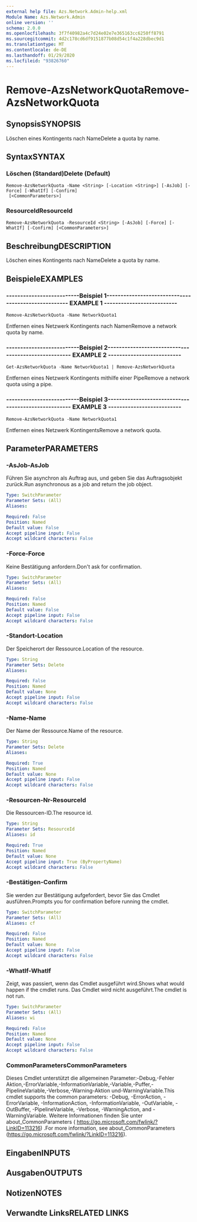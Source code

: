 ```yaml
---
external help file: Azs.Network.Admin-help.xml
Module Name: Azs.Network.Admin
online version: ''
schema: 2.0.0
ms.openlocfilehash: 3f7f40982a4c7d24e02e7e365163cc6250ff8791
ms.sourcegitcommit: 4d2c178cd6df9151877b08d54c1f4a228dbec9d1
ms.translationtype: MT
ms.contentlocale: de-DE
ms.lasthandoff: 01/29/2020
ms.locfileid: "93826760"
---
```

# <span data-ttu-id="5d6ef-101">Remove-AzsNetworkQuota</span><span class="sxs-lookup"><span data-stu-id="5d6ef-101">Remove-AzsNetworkQuota</span></span>

## <span data-ttu-id="5d6ef-102">Synopsis</span><span class="sxs-lookup"><span data-stu-id="5d6ef-102">SYNOPSIS</span></span>
<span data-ttu-id="5d6ef-103">Löschen eines Kontingents nach Name</span><span class="sxs-lookup"><span data-stu-id="5d6ef-103">Delete a quota by name.</span></span>

## <span data-ttu-id="5d6ef-104">Syntax</span><span class="sxs-lookup"><span data-stu-id="5d6ef-104">SYNTAX</span></span>

### <span data-ttu-id="5d6ef-105">Löschen (Standard)</span><span class="sxs-lookup"><span data-stu-id="5d6ef-105">Delete (Default)</span></span>
```
Remove-AzsNetworkQuota -Name <String> [-Location <String>] [-AsJob] [-Force] [-WhatIf] [-Confirm]
 [<CommonParameters>]
```

### <span data-ttu-id="5d6ef-106">ResourceId</span><span class="sxs-lookup"><span data-stu-id="5d6ef-106">ResourceId</span></span>
```
Remove-AzsNetworkQuota -ResourceId <String> [-AsJob] [-Force] [-WhatIf] [-Confirm] [<CommonParameters>]
```

## <span data-ttu-id="5d6ef-107">Beschreibung</span><span class="sxs-lookup"><span data-stu-id="5d6ef-107">DESCRIPTION</span></span>
<span data-ttu-id="5d6ef-108">Löschen eines Kontingents nach Name</span><span class="sxs-lookup"><span data-stu-id="5d6ef-108">Delete a quota by name.</span></span>

## <span data-ttu-id="5d6ef-109">Beispiele</span><span class="sxs-lookup"><span data-stu-id="5d6ef-109">EXAMPLES</span></span>

### <span data-ttu-id="5d6ef-110">--------------------------Beispiel 1--------------------------</span><span class="sxs-lookup"><span data-stu-id="5d6ef-110">-------------------------- EXAMPLE 1 --------------------------</span></span>
```
Remove-AzsNetworkQuota -Name NetworkQuota1
```

<span data-ttu-id="5d6ef-111">Entfernen eines Netzwerk Kontingents nach Namen</span><span class="sxs-lookup"><span data-stu-id="5d6ef-111">Remove a network quota by name.</span></span>

### <span data-ttu-id="5d6ef-112">--------------------------Beispiel 2--------------------------</span><span class="sxs-lookup"><span data-stu-id="5d6ef-112">-------------------------- EXAMPLE 2 --------------------------</span></span>
```
Get-AzsNetworkQuota -Name NetworkQuota1 | Remove-AzsNetworkQuota
```

<span data-ttu-id="5d6ef-113">Entfernen eines Netzwerk Kontingents mithilfe einer Pipe</span><span class="sxs-lookup"><span data-stu-id="5d6ef-113">Remove a network quota using a pipe.</span></span>

### <span data-ttu-id="5d6ef-114">--------------------------Beispiel 3--------------------------</span><span class="sxs-lookup"><span data-stu-id="5d6ef-114">-------------------------- EXAMPLE 3 --------------------------</span></span>
```
Remove-AzsNetworkQuota -Name NetworkQuota1
```

<span data-ttu-id="5d6ef-115">Entfernen eines Netzwerk Kontingents</span><span class="sxs-lookup"><span data-stu-id="5d6ef-115">Remove a network quota.</span></span>

## <span data-ttu-id="5d6ef-116">Parameter</span><span class="sxs-lookup"><span data-stu-id="5d6ef-116">PARAMETERS</span></span>

### <span data-ttu-id="5d6ef-117">-AsJob</span><span class="sxs-lookup"><span data-stu-id="5d6ef-117">-AsJob</span></span>
<span data-ttu-id="5d6ef-118">Führen Sie asynchron als Auftrag aus, und geben Sie das Auftragsobjekt zurück.</span><span class="sxs-lookup"><span data-stu-id="5d6ef-118">Run asynchronous as a job and return the job object.</span></span>

```yaml
Type: SwitchParameter
Parameter Sets: (All)
Aliases: 

Required: False
Position: Named
Default value: False
Accept pipeline input: False
Accept wildcard characters: False
```

### <span data-ttu-id="5d6ef-119">-Force</span><span class="sxs-lookup"><span data-stu-id="5d6ef-119">-Force</span></span>
<span data-ttu-id="5d6ef-120">Keine Bestätigung anfordern.</span><span class="sxs-lookup"><span data-stu-id="5d6ef-120">Don't ask for confirmation.</span></span>

```yaml
Type: SwitchParameter
Parameter Sets: (All)
Aliases: 

Required: False
Position: Named
Default value: False
Accept pipeline input: False
Accept wildcard characters: False
```

### <span data-ttu-id="5d6ef-121">-Standort</span><span class="sxs-lookup"><span data-stu-id="5d6ef-121">-Location</span></span>
<span data-ttu-id="5d6ef-122">Der Speicherort der Ressource.</span><span class="sxs-lookup"><span data-stu-id="5d6ef-122">Location of the resource.</span></span>

```yaml
Type: String
Parameter Sets: Delete
Aliases: 

Required: False
Position: Named
Default value: None
Accept pipeline input: False
Accept wildcard characters: False
```

### <span data-ttu-id="5d6ef-123">-Name</span><span class="sxs-lookup"><span data-stu-id="5d6ef-123">-Name</span></span>
<span data-ttu-id="5d6ef-124">Der Name der Ressource.</span><span class="sxs-lookup"><span data-stu-id="5d6ef-124">Name of the resource.</span></span>

```yaml
Type: String
Parameter Sets: Delete
Aliases: 

Required: True
Position: Named
Default value: None
Accept pipeline input: False
Accept wildcard characters: False
```

### <span data-ttu-id="5d6ef-125">-Resourcen-Nr</span><span class="sxs-lookup"><span data-stu-id="5d6ef-125">-ResourceId</span></span>
<span data-ttu-id="5d6ef-126">Die Ressourcen-ID.</span><span class="sxs-lookup"><span data-stu-id="5d6ef-126">The resource id.</span></span>

```yaml
Type: String
Parameter Sets: ResourceId
Aliases: id

Required: True
Position: Named
Default value: None
Accept pipeline input: True (ByPropertyName)
Accept wildcard characters: False
```

### <span data-ttu-id="5d6ef-127">-Bestätigen</span><span class="sxs-lookup"><span data-stu-id="5d6ef-127">-Confirm</span></span>
<span data-ttu-id="5d6ef-128">Sie werden zur Bestätigung aufgefordert, bevor Sie das Cmdlet ausführen.</span><span class="sxs-lookup"><span data-stu-id="5d6ef-128">Prompts you for confirmation before running the cmdlet.</span></span>

```yaml
Type: SwitchParameter
Parameter Sets: (All)
Aliases: cf

Required: False
Position: Named
Default value: None
Accept pipeline input: False
Accept wildcard characters: False
```

### <span data-ttu-id="5d6ef-129">-WhatIf</span><span class="sxs-lookup"><span data-stu-id="5d6ef-129">-WhatIf</span></span>
<span data-ttu-id="5d6ef-130">Zeigt, was passiert, wenn das Cmdlet ausgeführt wird.</span><span class="sxs-lookup"><span data-stu-id="5d6ef-130">Shows what would happen if the cmdlet runs.</span></span>
<span data-ttu-id="5d6ef-131">Das Cmdlet wird nicht ausgeführt.</span><span class="sxs-lookup"><span data-stu-id="5d6ef-131">The cmdlet is not run.</span></span>

```yaml
Type: SwitchParameter
Parameter Sets: (All)
Aliases: wi

Required: False
Position: Named
Default value: None
Accept pipeline input: False
Accept wildcard characters: False
```

### <span data-ttu-id="5d6ef-132">CommonParameters</span><span class="sxs-lookup"><span data-stu-id="5d6ef-132">CommonParameters</span></span>
<span data-ttu-id="5d6ef-133">Dieses Cmdlet unterstützt die allgemeinen Parameter:-Debug,-Fehler Aktion,-ErrorVariable,-InformationVariable,-Variable,-Puffer,-PipelineVariable,-Verbose,-Warning-Aktion und-WarningVariable.</span><span class="sxs-lookup"><span data-stu-id="5d6ef-133">This cmdlet supports the common parameters: -Debug, -ErrorAction, -ErrorVariable, -InformationAction, -InformationVariable, -OutVariable, -OutBuffer, -PipelineVariable, -Verbose, -WarningAction, and -WarningVariable.</span></span> <span data-ttu-id="5d6ef-134">Weitere Informationen finden Sie unter about_CommonParameters ( https://go.microsoft.com/fwlink/?LinkID=113216) .</span><span class="sxs-lookup"><span data-stu-id="5d6ef-134">For more information, see about_CommonParameters (https://go.microsoft.com/fwlink/?LinkID=113216).</span></span>

## <span data-ttu-id="5d6ef-135">Eingaben</span><span class="sxs-lookup"><span data-stu-id="5d6ef-135">INPUTS</span></span>

## <span data-ttu-id="5d6ef-136">Ausgaben</span><span class="sxs-lookup"><span data-stu-id="5d6ef-136">OUTPUTS</span></span>

## <span data-ttu-id="5d6ef-137">Notizen</span><span class="sxs-lookup"><span data-stu-id="5d6ef-137">NOTES</span></span>

## <span data-ttu-id="5d6ef-138">Verwandte Links</span><span class="sxs-lookup"><span data-stu-id="5d6ef-138">RELATED LINKS</span></span>

